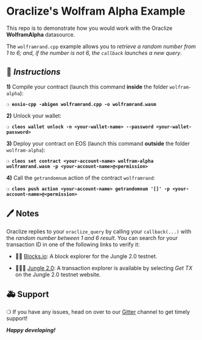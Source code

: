 # Oraclize's Wolfram Alpha Example

This repo is to demonstrate how you would work with the Oraclize **WolframAlpha** datasource.

The `wolframrand.cpp` example allows you to *retrieve a random number from 1 to 6; and, if the number is
not 6, the `callback` launches a new query*.

## :page_with_curl: *Instructions*

**1)** Compile your contract (launch this command **inside** the folder `wolfram-alpha`):

**`❍ eosio-cpp -abigen wolframrand.cpp -o wolframrand.wasm`**

**2)** Unlock your wallet:

**`❍ cleos wallet unlock -n <your-wallet-name> --password <your-wallet-password>`**

**3)** Deploy your contract on EOS (launch this command **outside** the folder `wolfram-alpha`):

**`❍ cleos set contract <your-account-name> wolfram-alpha wolframrand.wasm -p <your-account-name>@<permission>`**

**4)** Call the `getrandomnum` action of the contract `wolframrand`:

**`❍ cleos push action <your-account-name> getrandomnum '[]' -p <your-account-name>@<permission>`**

## :pen: Notes

Oraclize replies to your `oraclize_query` by calling your `callback(...)` with the *random number between 1 and 6 result*.
You can search for your transaction ID in one of the following links to verify it:

* :mag_right::ledger: [Blocks.io](https://jungle.bloks.io/): A block explorer for the Jungle 2.0 testnet.

* :palm_tree::lion::palm_tree: [Jungle 2.0](https://monitor.jungletestnet.io/#home): A transaction explorer is available by selecting *Get TX* on the Jungle 2.0 testnet website.

## :ambulance: Support

❍  If you have any issues, head on over to our [Gitter](https://gitter.im/oraclize/eos-api) channel
to get timely support!

***Happy developing!***
